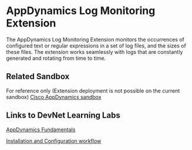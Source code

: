 # AppDynamics Log Monitoring Extension

The AppDynamics Log Monitoring Extension monitors the occurrences of configured text or regular expressions in a set of log files, and the sizes of these files. The extension works seamlessly with logs that are constantly generated and rotating from time to time.

## Related Sandbox

For reference only (Extension deployment is not possible on the current sandbox) [Cisco AppDynamics sandbox](https://devnetsandbox.cisco.com/RM/Diagram/Index/9e056219-ab84-4741-9485-de3d3446caf2?diagramType=Topology)

## Links to DevNet Learning Labs

[AppDynamics Fundamentals](https://developer.cisco.com/learning/modules/appdynamics-fundamentals)

[Installation and Configuration workflow](https://github.com/Appdynamics/log-monitoring-extension/blob/master/README.md)